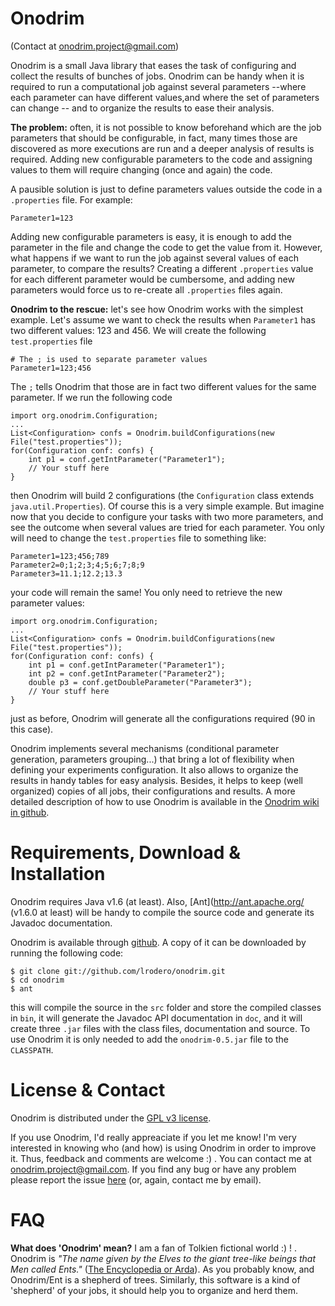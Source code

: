 Onodrim
=======

(Contact at <onodrim.project@gmail.com>)

Onodrim is a small Java library that eases the task of configuring and collect the results of bunches of jobs. Onodrim can be handy when it is required to run a computational job against several parameters --where each parameter can have different values,and where the set of parameters can change -- and to organize the results to ease their analysis.

**The problem:** often, it is not possible to know beforehand which are the job parameters that should be configurable, in fact, many times those are discovered as more executions are run and a deeper analysis of results is required. Adding new configurable parameters to the code and assigning values to them will require changing (once and again) the code.

A pausible solution is just to define parameters values outside the code in a `.properties` file. For example:

    Parameter1=123

Adding new configurable parameters is easy, it is enough to add the parameter in the file and change the code to get the value from it. However, what happens if we want to run the job against several values of each parameter, to compare the results? Creating a different `.properties` value for each different parameter would be cumbersome, and adding new parameters would force us to re-create all `.properties` files again.

**Onodrim to the rescue:** let's see how Onodrim works with the simplest example. Let's assume we want to check the results when `Parameter1` has two different values: 123 and 456. We will create the following `test.properties` file

    # The ; is used to separate parameter values
    Parameter1=123;456

The `;` tells Onodrim that those are in fact two different values for the same parameter. If we run the following code

    import org.onodrim.Configuration;
    ...
    List<Configuration> confs = Onodrim.buildConfigurations(new File("test.properties"));
    for(Configuration conf: confs) {
        int p1 = conf.getIntParameter("Parameter1");
        // Your stuff here
    }

then Onodrim will build 2 configurations (the `Configuration` class extends `java.util.Properties`). Of course this is a very simple example. But imagine now that you decide to configure your tasks with two more parameters, and see the outcome when several values are tried for each parameter. You only will need to change the `test.properties` file to something like:

    Parameter1=123;456;789
    Parameter2=0;1;2;3;4;5;6;7;8;9
    Parameter3=11.1;12.2;13.3
    
your code will remain the same! You only need to retrieve the new parameter values:
    
    import org.onodrim.Configuration;
    ...
    List<Configuration> confs = Onodrim.buildConfigurations(new File("test.properties"));
    for(Configuration conf: confs) {
        int p1 = conf.getIntParameter("Parameter1");
        int p2 = conf.getIntParameter("Parameter2");
        double p3 = conf.getDoubleParameter("Parameter3");
        // Your stuff here
    }

just as before, Onodrim will generate all the configurations required (90 in this case).

Onodrim implements several mechanisms (conditional parameter generation, parameters grouping...) that bring a lot of flexibility when defining your experiments configuration. It also allows to organize the results in handy tables for easy analysis. Besides, it helps to keep (well organized) copies of all jobs, their configurations and results. A more detailed description of how to use Onodrim is available in the [Onodrim wiki in github](https://github.com/lrodero/onodrim/wiki).

Requirements, Download & Installation
=====================================

Onodrim requires Java v1.6 (at least). Also, [Ant](http://ant.apache.org/ (v1.6.0 at least) will be handy to compile the source code and generate its Javadoc documentation.

Onodrim is available through [github](https://github.com/lrodero/onodrim). A copy of it can be downloaded by running the following code:

    $ git clone git://github.com/lrodero/onodrim.git
    $ cd onodrim
    $ ant

this will compile the source in the `src` folder and store the compiled classes in `bin`, it will generate the Javadoc API documentation in `doc`, and it will create three `.jar` files with the class files, documentation and source. To use Onodrim it is only needed to add the `onodrim-0.5.jar` file to the `CLASSPATH`.

License & Contact
=================
Onodrim is distributed under the [GPL v3 license](http://www.gnu.org/licenses/gpl.html).

If you use Onodrim, I'd really appreaciate if you let me know! I'm very interested in knowing who (and how) is using Onodrim in order to improve it. Thus, feedback and comments are welcome :) . You can contact me at <onodrim.project@gmail.com>. If you find any bug or have any problem please report the issue [here](https://github.com/lrodero/onodrim/issues) (or, again, contact me by email). 

FAQ
===
**What does 'Onodrim' mean?** I am a fan of Tolkien fictional world :) ! . Onodrim is _"The name given by the Elves to the giant tree-like beings that Men called Ents."_ ([The Encyclopedia or Arda](http://www.glyphweb.com/arda/o/onodrim.html)). As you probably know, and Onodrim/Ent is a shepherd of trees. Similarly, this software is a kind of 'shepherd' of your jobs, it should help you to organize and herd them. 
